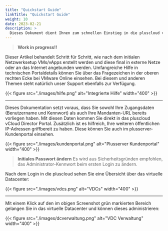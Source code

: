 ```yaml
---
title: "Quickstart Guide"
linkTitle: "Quickstart Guide"
weight: 10
date: 2023-02-21
description: >
  Dieses Dokument dient Ihnen zum schnellen Einstieg in die pluscloud v und die damit verbundenen Selfservice-Funktionen. Für die umfangreichen Selfservices sowie das Netzwerk-, Storage- und VM-Management nutzen Sie hier den VMware vCloud Director.
---
```

> **Work in progress!!**

Dieser Artikel behandelt Schritt für Schritt, wie nach dem initialen Netzwerksetup VMs/vApps erstellt werden und diese final in externe Netze oder an das Internet angebunden werden. Umfangreiche Hilfe in technischen Portaldetails können Sie über das Fragezeichen in der oberen rechten Ecke bei VMware Online einsehen. Bei diesem und anderen Themen steht natürlich unser Support ebenfalls zur Verfügung.

{{< figure src="./images/hilfe.png" alt="Integrierte Hilfe" width="400" >}}

---

Dieses Dokumentation setzt voraus, dass Sie sowohl Ihre Zugangsdaten (Benutzername und Kennwort) als auch Ihre Mandanten-URL bereits vorliegen haben. Mit diesen Daten kommen Sie direkt in das pluscloud vCloud Director Portal. Zusätzlich ist es hilfreich, Ihre weiteren öffentlichen IP-Adressen griffbereit zu haben. Diese können Sie auch im plusserver-Kundenportal einsehen.

{{< figure src="./images/kundenportal.png" alt="Plusserver Kundenportal" width="400" >}}


> **Initiales Passwort ändern** Es wird aus Sicherheitsgründen empfohlen, das Administrator-Kennwort beim ersten Login zu ändern.


Nach dem Login in die pluscloud sehen Sie eine Übersicht über das virtuelle Datacenter:

{{< figure src="./images/vdcs.png" alt="VDCs"  width="400" >}}

---

Mit einem Klick auf den im obigen Screenshot grün markierten Bereich gelangen Sie in das virtuelle Datacenter und können dieses administrieren:

{{< figure src="./images/dcverwaltung.png" alt="VDC Verwaltung" width="400" >}}
